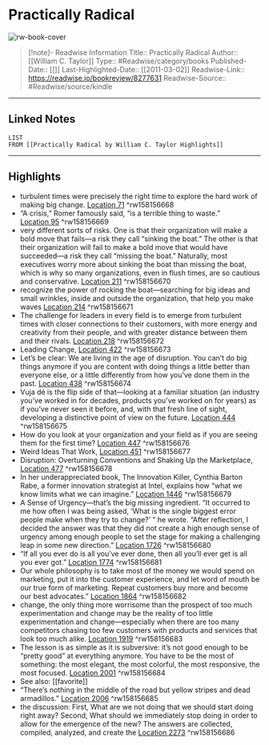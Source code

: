 # Practically Radical

![rw-book-cover](https://images-na.ssl-images-amazon.com/images/I/51nfoBl6UBL._SL200_.jpg)
<br>
>[!note]- Readwise Information
>Title:: Practically Radical
>Author:: [[William C. Taylor]]
>Type:: #Readwise/category/books
>Published-Date:: [[]]
>Last-Highlighted-Date:: [[2011-03-02]]
>Readwise-Link:: https://readwise.io/bookreview/8277631
>Readwise-Source:: #Readwise/source/kindle
--- 

## Linked Notes
```dataview
LIST
FROM [[Practically Radical by William C. Taylor Highlights]]
```

---

## Highlights
- turbulent times were precisely the right time to explore the hard work of making big change. [Location 71](https://readwise.io/open/158156668) ^rw158156668
- “A crisis,” Romer famously said, “is a terrible thing to waste.” [Location 95](https://readwise.io/open/158156669) ^rw158156669
- very different sorts of risks. One is that their organization will make a bold move that fails—a risk they call “sinking the boat.” The other is that their organization will fail to make a bold move that would have succeeded—a risk they call “missing the boat.” Naturally, most executives worry more about sinking the boat than missing the boat, which is why so many organizations, even in flush times, are so cautious and conservative. [Location 211](https://readwise.io/open/158156670) ^rw158156670
- recognize the power of rocking the boat—searching for big ideas and small wrinkles, inside and outside the organization, that help you make waves [Location 214](https://readwise.io/open/158156671) ^rw158156671
- The challenge for leaders in every field is to emerge from turbulent times with closer connections to their customers, with more energy and creativity from their people, and with greater distance between them and their rivals. [Location 218](https://readwise.io/open/158156672) ^rw158156672
- Leading Change, [Location 422](https://readwise.io/open/158156673) ^rw158156673
- Let’s be clear: We are living in the age of disruption. You can’t do big things anymore if you are content with doing things a little better than everyone else, or a little differently from how you’ve done them in the past. [Location 438](https://readwise.io/open/158156674) ^rw158156674
- Vuja dé is the flip side of that—looking at a familiar situation (an industry you’ve worked in for decades, products you’ve worked on for years) as if you’ve never seen it before, and, with that fresh line of sight, developing a distinctive point of view on the future. [Location 444](https://readwise.io/open/158156675) ^rw158156675
- How do you look at your organization and your field as if you are seeing them for the first time? [Location 447](https://readwise.io/open/158156676) ^rw158156676
- Weird Ideas That Work, [Location 451](https://readwise.io/open/158156677) ^rw158156677
- Disruption: Overturning Conventions and Shaking Up the Marketplace, [Location 477](https://readwise.io/open/158156678) ^rw158156678
- In her underappreciated book, The Innovation Killer, Cynthia Barton Rabe, a former innovation strategist at Intel, explains how “what we know limits what we can imagine.” [Location 1446](https://readwise.io/open/158156679) ^rw158156679
- A Sense of Urgency—that’s the big missing ingredient. “It occurred to me how often I was being asked, ‘What is the single biggest error people make when they try to change?’ ” he wrote. “After reflection, I decided the answer was that they did not create a high enough sense of urgency among enough people to set the stage for making a challenging leap in some new direction.” [Location 1726](https://readwise.io/open/158156680) ^rw158156680
- “If all you ever do is all you’ve ever done, then all you’ll ever get is all you ever got.” [Location 1774](https://readwise.io/open/158156681) ^rw158156681
- Our whole philosophy is to take most of the money we would spend on marketing, put it into the customer experience, and let word of mouth be our true form of marketing. Repeat customers buy more and become our best advocates.” [Location 1864](https://readwise.io/open/158156682) ^rw158156682
- change, the only thing more worrisome than the prospect of too much experimentation and change may be the reality of too little experimentation and change—especially when there are too many competitors chasing too few customers with products and services that look too much alike. [Location 1919](https://readwise.io/open/158156683) ^rw158156683
- The lesson is as simple as it is subversive: it’s not good enough to be “pretty good” at everything anymore. You have to be the most of something: the most elegant, the most colorful, the most responsive, the most focused. [Location 2001](https://readwise.io/open/158156684) ^rw158156684 
- See also: [[favorite]] 
- “There’s nothing in the middle of the road but yellow stripes and dead armadillos.” [Location 2006](https://readwise.io/open/158156685) ^rw158156685
- the discussion: First, What are we not doing that we should start doing right away? Second, What should we immediately stop doing in order to allow for the emergence of the new? The answers are collected, compiled, analyzed, and create the [Location 2273](https://readwise.io/open/158156686) ^rw158156686
